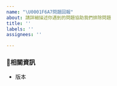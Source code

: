 ```yaml
---
name: "\U0001F6A7問題回報"
about: 請詳細描述你遇到的問題協助我們排除問題
title: ''
labels: ''
assignees: ''

---
```


### 📑相關資訊
* 版本
